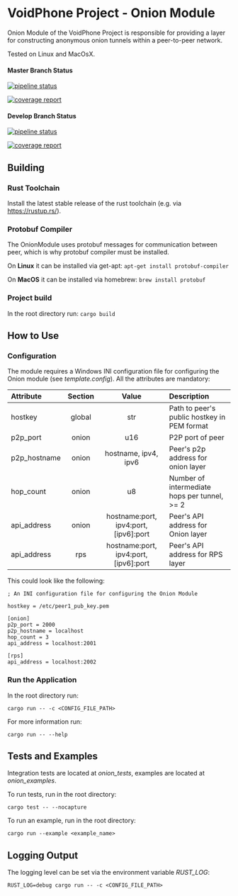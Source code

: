 # VoidPhone Project - Onion Module

Onion Module of the VoidPhone Project is responsible for providing a layer for constructing anonymous onion tunnels within a peer-to-peer network.

Tested on Linux and MacOsX.

#### Master Branch Status

[![pipeline status](https://gitlab.lrz.de/netintum/teaching/p2psec_projects_2021/Onion-1/badges/master/pipeline.svg)](https://gitlab.lrz.de/netintum/teaching/p2psec_projects_2021/Onion-1/-/commits/master)

[![coverage report](https://gitlab.lrz.de/netintum/teaching/p2psec_projects_2021/Onion-1/badges/master/coverage.svg)](https://gitlab.lrz.de/netintum/teaching/p2psec_projects_2021/Onion-1/-/commits/master)

#### Develop Branch Status

[![pipeline status](https://gitlab.lrz.de/netintum/teaching/p2psec_projects_2021/Onion-1/badges/develop/pipeline.svg)](https://gitlab.lrz.de/netintum/teaching/p2psec_projects_2021/Onion-1/-/commits/develop)

[![coverage report](https://gitlab.lrz.de/netintum/teaching/p2psec_projects_2021/Onion-1/badges/develop/coverage.svg)](https://gitlab.lrz.de/netintum/teaching/p2psec_projects_2021/Onion-1/-/commits/develop)

## Building

### Rust Toolchain
Install the latest stable release of the rust toolchain (e.g. via https://rustup.rs/).

### Protobuf Compiler
The OnionModule uses protobuf messages for communication between peer, which is why protobuf compiler must be installed.

On **Linux** it can be installed via get-apt:  `apt-get install protobuf-compiler`

On **MacOS** it can be installed via homebrew: `brew install protobuf`


### Project build

In the root directory run: `cargo build`

## How to Use

### Configuration

The module requires a Windows INI configuration file for configuring the Onion module
(see *template.config*). All the attributes are mandatory:

| Attribute    | Section | Value                                 | Description |
| :---------   | :-----: | :---:                                 | :---------- |
| hostkey      | global  | str                                   | Path to peer's public hostkey in PEM format |
| p2p_port     | onion   | u16                                   | P2P port of peer |
| p2p_hostname | onion   | hostname, ipv4, ipv6                  | Peer's p2p address for onion layer |
| hop_count    | onion   | u8                                    | Number of intermediate hops per tunnel, >= 2 |
| api_address  | onion   | hostname:port, ipv4:port, [ipv6]:port | Peer's API address for Onion layer |
| api_address  | rps     | hostname:port, ipv4:port, [ipv6]:port | Peer's API address for RPS layer |

This could look like the following:
```
; An INI configuration file for configuring the Onion Module

hostkey = /etc/peer1_pub_key.pem

[onion]
p2p_port = 2000
p2p_hostname = localhost
hop_count = 3           
api_address = localhost:2001

[rps]
api_address = localhost:2002
```

### Run the Application

In the root directory run:

```cargo run -- -c <CONFIG_FILE_PATH>```

For more information run:

```cargo run -- --help```

## Tests and Examples

Integration tests are located at *onion_tests*, examples are located at
*onion_examples*.

To run tests, run in the root directory:

```cargo test -- --nocapture```

To run an example, run in the root directory:

```cargo run --example <example_name>```

## Logging Output

The logging level can be set via the environment variable *RUST_LOG*:

`RUST_LOG=debug cargo run -- -c <CONFIG_FILE_PATH>`

